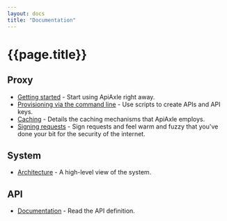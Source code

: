 ```yaml
---
layout: docs
title: "Documentation"
---
```


# {{page.title}}

## Proxy

* [Getting started](docs/try-it-now/) - Start using ApiAxle right away.
* [Provisioning via the command line](docs/provisioning-via-the-command-line) - Use scripts to create APIs and API keys.
* [Caching](docs/caching/) - Details the caching mechanisms that ApiAxle employs.
* [Signing requests](docs/signing-requests) - Sign requests and feel warm and fuzzy that you've done your bit for the security of the internet.

## System

* [Architecture](docs/architecture) - A high-level view of the system.

## API

* [Documentation](api.html) - Read the API definition.
